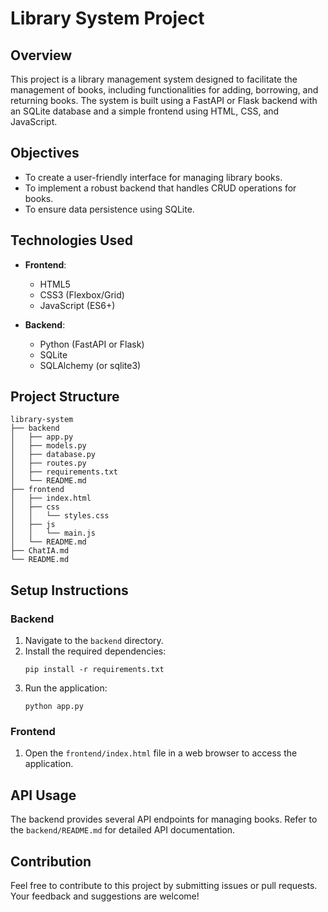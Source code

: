 # Library System Project

## Overview
This project is a library management system designed to facilitate the management of books, including functionalities for adding, borrowing, and returning books. The system is built using a FastAPI or Flask backend with an SQLite database and a simple frontend using HTML, CSS, and JavaScript.

## Objectives
- To create a user-friendly interface for managing library books.
- To implement a robust backend that handles CRUD operations for books.
- To ensure data persistence using SQLite.

## Technologies Used
- **Frontend**: 
  - HTML5
  - CSS3 (Flexbox/Grid)
  - JavaScript (ES6+)
  
- **Backend**: 
  - Python (FastAPI or Flask)
  - SQLite
  - SQLAlchemy (or sqlite3)

## Project Structure
```
library-system
├── backend
│   ├── app.py
│   ├── models.py
│   ├── database.py
│   ├── routes.py
│   ├── requirements.txt
│   └── README.md
├── frontend
│   ├── index.html
│   ├── css
│   │   └── styles.css
│   ├── js
│   │   └── main.js
│   └── README.md
├── ChatIA.md
└── README.md
```

## Setup Instructions

### Backend
1. Navigate to the `backend` directory.
2. Install the required dependencies:
   ```
   pip install -r requirements.txt
   ```
3. Run the application:
   ```
   python app.py
   ```

### Frontend
1. Open the `frontend/index.html` file in a web browser to access the application.

## API Usage
The backend provides several API endpoints for managing books. Refer to the `backend/README.md` for detailed API documentation.

## Contribution
Feel free to contribute to this project by submitting issues or pull requests. Your feedback and suggestions are welcome!